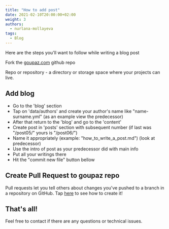 ```yaml
---
title: "How to add post"
date: 2021-02-10T20:00:00+02:00
weight: 3
authors:
  - nurlana-mollayeva
tags:
  - Blog
---
```


Here are the steps you'll want to follow while writing a blog post

Fork the [goupaz.com](https://github.com/goupaz/goupaz.com) github repo

Repo or repository - a directory or storage space where your projects can live.

## Add blog

* Go to the 'blog' section
* Tap on 'data/authors' and create your author's name like "name-surname.yml" (as an example view the predecessor)
* After that return to the 'blog' and go to the 'content'
* Create post in 'posts' section with subsequent number (if last was "/post05/" yours is "/post06/")
* Name it appropriately (example: "how_to_write_a_post.md") (look at predecessor)
* Use the intro of post as your predecessor did with main info
* Put all your writings there
* Hit the "commit new file" button bellow

## Create Pull Request to goupaz repo
Pull requests let you tell others about changes you've pushed to a branch in a repository on GitHub.
Tap [here](https://docs.github.com/en/github/collaborating-with-issues-and-pull-requests/creating-a-pull-request) to see how to create it!

## That's all! 
Feel free to contact if there are any questions or technical issues.

